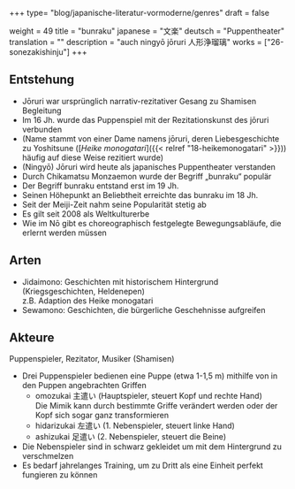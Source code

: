 +++
type= "blog/japanische-literatur-vormoderne/genres"
draft = false

weight = 49
title = "bunraku"
japanese = "文楽"
deutsch = "Puppentheater"
translation = ""
description = "auch ningyō jōruri 人形浄瑠璃"
works = ["26-sonezakishinju"]
+++

## Entstehung

- Jōruri war ursprünglich narrativ-rezitativer Gesang zu Shamisen Begleitung
- Im 16 Jh. wurde das Puppenspiel mit der Rezitationskunst des jōruri verbunden
- (Name stammt von einer Dame namens jōruri, deren Liebesgeschichte zu Yoshitsune ([*Heike monogatari*]({{< relref "18-heikemonogatari" >}})) häufig auf diese Weise rezitiert wurde)
- (Ningyō) Jōruri wird heute als japanisches Puppentheater verstanden
- Durch Chikamatsu Monzaemon wurde der Begriff „bunraku“ populär
- Der Begriff bunraku entstand erst im 19 Jh.
- Seinen Höhepunkt an Beliebtheit erreichte das bunraku im 18 Jh.
- Seit der Meiji-Zeit nahm seine Popularität stetig ab
- Es gilt seit 2008 als Weltkulturerbe
- Wie im Nō gibt es choreographisch festgelegte Bewegungsabläufe, die erlernt werden müssen

## Arten

- Jidaimono: Geschichten mit historischem Hintergrund (Kriegsgeschichten, Heldenepen)  
  z.B. Adaption des Heike monogatari
- Sewamono: Geschichten, die bürgerliche Geschehnisse aufgreifen

## Akteure

Puppenspieler, Rezitator, Musiker (Shamisen)

- Drei Puppenspieler bedienen eine Puppe (etwa 1-1,5 m) mithilfe von in den Puppen angebrachten Griffen
  - omozukai 主遣い (Hauptspieler, steuert Kopf und rechte Hand)  
    Die Mimik kann durch bestimmte Griffe verändert werden oder der Kopf sich sogar ganz transformieren
  - hidarizukai 左遣い (1. Nebenspieler, steuert linke Hand)
  - ashizukai 足遣い (2. Nebenspieler, steuert die Beine)
- Die Nebenspieler sind in schwarz gekleidet um mit dem Hintergrund zu verschmelzen
- Es bedarf jahrelanges Training, um zu Dritt als eine Einheit perfekt fungieren zu können

<!--TODO: Bild Bühne-->
